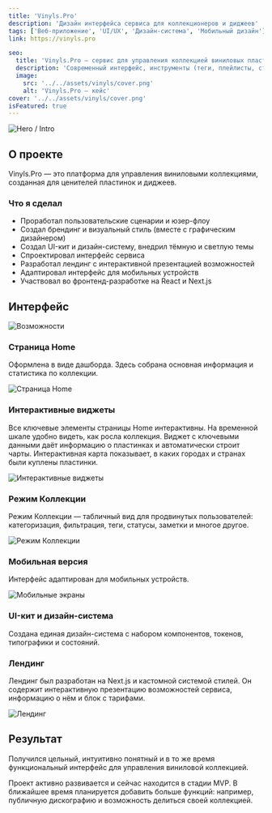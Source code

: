 ```yaml
---
title: 'Vinyls.Pro'
description: 'Дизайн интерфейса сервиса для коллекционеров и диджеев'
tags: ['Веб‑приложение', 'UI/UX', 'Дизайн‑система', 'Мобильный дизайн']
link: https://vinyls.pro

seo:
  title: 'Vinyls.Pro — сервис для управления коллекцией виниловых пластинок: теги, плейлисты, статусы, авто BPM'
  description: 'Современный интерфейс, инструменты (теги, плейлисты, статусы, массовое редактирование), авто BPM и мобильная версия.'
  image:
    src: '../../assets/vinyls/cover.png'
    alt: 'Vinyls.Pro — кейс'
cover: '../../assets/vinyls/cover.png'
isFeatured: true
---
```


![Hero / Intro](../../assets/vinyls/intro.png)

## О проекте

Vinyls.Pro — это платформа для управления виниловыми коллекциями, созданная для ценителей пластинок и диджеев.

### Что я сделал

- Проработал пользовательские сценарии и юзер-флоу
- Создал брендинг и визуальный стиль (вместе с графическим дизайнером)
- Создал UI-кит и дизайн-систему, внедрил тёмную и светлую темы
- Cпроектировал интерфейс сервиса
- Разработал лендинг с интерактивной презентацией возможностей
- Адаптировал интерфейс для мобильных устройств
- Участвовал во фронтенд-разработке на React и Next.js

## Интерфейс

![Возможности](../../assets/vinyls/features.png)

### Страница Home

Оформлена в виде дашборда. Здесь собрана основная информация и статистика по коллекции.

![Страница Home](../../assets/vinyls/home.png)

### Интерактивные виджеты

Все ключевые элементы страницы Home интерактивны. На временной шкале удобно видеть, как росла коллекция. Виджет с ключевыми данными даёт информацию о пластинках и автоматически строит чарты. Интерактивная карта показывает, в каких городах и странах были куплены пластинки.

![Интерактивные виджеты](../../assets/vinyls/widgets.png)

### Режим Коллекции

Режим Коллекции — табличный вид для продвинутых пользователей: категоризация, фильтрация, теги, статусы, заметки и многое другое.

![Режим Коллекции](../../assets/vinyls/collection.png)

### Мобильная версия

Интерфейс адаптирован для мобильных устройств.

![Мобильные экраны](../../assets/vinyls/mobile.png)

### UI-кит и дизайн-система

Создана единая дизайн-система с набором компонентов, токенов, типографики и состояний.

### Лендинг

Лендинг был разработан на Next.js и кастомной системой стилей. Он содержит интерактивную презентацию возможностей сервиса, информацию о нём и блок с тарифами.

![Лендинг](../../assets/vinyls/landing.png)

## Результат

Получился цельный, интуитивно понятный и в то же время функциональный интерфейс для управления виниловой коллекцией.

Проект активно развивается и сейчас находится в стадии MVP. В ближайшее время планируется добавить больше функций: например, публичную дискографию и возможность делиться своей коллекцией.
